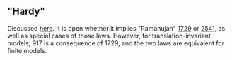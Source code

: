 ## "Hardy"

Discussed [here](https://leanprover.zulipchat.com/#narrow/channel/458659-Equational/topic/Outstanding.20equations.2C.20v1).  It is open whether it implies "Ramanujan" [1729](https://teorth.github.io/equational_theories/implications/?1729) or [2541](https://teorth.github.io/equational_theories/implications/?2541), as well as special cases of those laws.  However, for translation-invariant models, 917 is a consequence of 1729, and the two laws are equivalent for finite models.
